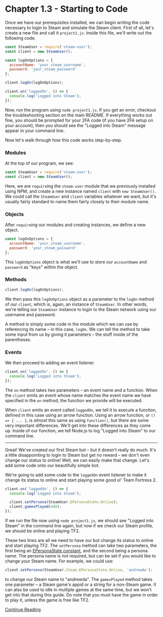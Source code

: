 # Chapter 1.3 - Starting to Code

Once we have our prerequisites installed, we can begin writing the code
necessary to login to Steam and simulate the Steam client. First of all, let's
create a new file and call it `project1.js`. Inside this file, we'll write out
the following code.

```js
const SteamUser = require('steam-user');
const client = new SteamUser();

const logOnOptions = {
  accountName: 'your_steam_username',
  password: 'your_steam_password'
};

client.logOn(logOnOptions);

client.on('loggedOn', () => {
  console.log('Logged into Steam');
});
```

Now, run the program using `node project1.js`. If you get an error, checkout
the troubleshooting section on the main README. If everything works out fine,
you should be prompted for your 2FA code (if you have 2FA setup on your
account), then you should see the "Logged into Steam" message appear in your
command line.

Now let's walk through how this code works step-by-step.

### Modules

At the top of our program, we see:

```js
const SteamUser = require('steam-user');
const client = new SteamUser();
```

Here, we are `require`ing the `steam-user` module that we previously installed
using NPM, and create a new instance named `client` with `new SteamUser()`. We
could call the `SteamUser` and `client` variables whatever we want, but it's
usually fairly standard to name them fairly closely to their module name.

### Objects

After `require`ing our modules and creating instances, we define a new object.

```js
const logOnOptions = {
  accountName: 'your_steam_username',
  password: 'your_steam_password'
};
```

This `logOnOptions` object is what we'll use to store our `accountName` and
`password` as "keys" within the object.

### Methods

```js
client.logOn(logOnOptions);
```

We then pass this `logOnOptions` object as a parameter to the `logOn` method of
our `client`, which is, again, an instance of `SteamUser`. In other words,
we're telling our `SteamUser` instance to login to the Steam network using our
username and password.

A method is simply some code in the module which we can
use by referencing its name – in this case, `logOn`. We can tell the method to
take some input from us by giving it parameters – the stuff inside of the
parentheses.

### Events

We then proceed to adding an event listener.

```js
client.on('loggedOn', () => {
  console.log('Logged into Steam');
});
```

The `on` method takes two parameters – an event name and a function. When the
`client` emits an event whose name matches the event name we have specified
in the `on` method, the function we provide will be executed.

When `client` emits an event called `loggedOn`, we tell it to execute a
function, defined in this case using an arrow function. Using an arrow
function, or `() => { ... }`, is *almost* this same as using `function()`, but
there are some very important differences. We'll get into these differences as
they come up. Inside of our function, we tell Node.js to log "Logged into
Steam" to our command line.

-----

Great! We've created our first Steam bot – but it doesn't really do much. It's
a little disappointing to login to Steam but get no reward – we don't even
change our status to online! Well, we can easily make that change. Let's add
some code onto our beautifully simple bot.

We're going to add some code to the `loggedOn` event listener to make it change
its status to online and start playing some good ol' Team Fortress 2.

```js
client.on('loggedOn', () => {
  console.log('Logged into Steam');

  client.setPersona(SteamUser.EPersonaState.Online);
  client.gamesPlayed(440);
});
```

If we run the file now using `node project1.js`, we should see "Logged into
Steam" in the command line again, but now if we check our Steam profile, we
should be online and playing TF2.

These two lines are all we need to have our bot change its status to online and
start playing TF2. The `setPersona` method can take two parameters, the first
being an [EPersonaState constant](https://github.com/DoctorMcKay/node-steam-user/blob/master/enums/EPersonaState.js),
and the second being a persona name. The persona name is not required, but can
be set if you would like to change your Steam name. For example, we could use:

```js
client.setPersona(SteamUser.Steam.EPersonaState.Online, 'andrewda');
```

to change our Steam name to "andrewda". The `gamesPlayed` method takes one
parameter – a Steam game's appid or a string for a non-Steam game. It can also
be used to idle in multiple games at the same time, but we won't get into that
during this guide. Do note that you must have the game in order to play it,
unless the game is free like TF2.

[Continue Reading](../Chapter%201.4%20-%20TOTP)
